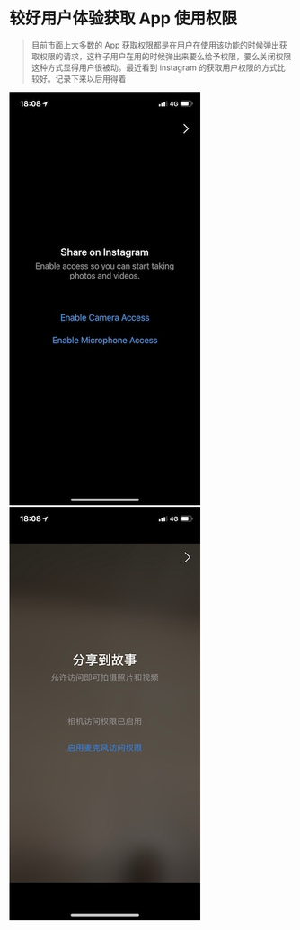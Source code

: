 # 较好用户体验获取 App 使用权限



> 目前市面上大多数的 App 获取权限都是在用户在使用该功能的时候弹出获取权限的请求，这样子用户在用的时候弹出来要么给予权限，要么关闭权限这种方式显得用户很被动。最近看到 instagram 的获取用户权限的方式比较好。记录下来以后用得着





![](/assets/6707f65fgy1fnim1n0a4mj20qo1lrtat.jpg)  
![](/assets/6707f65fgy1fnim1m4o7jj20qo1lrach.jpg)

